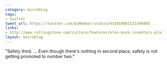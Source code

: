 ```yaml
---
category: microblog
tags:
- twitter
tweet_url: https://twitter.com/ExMember/status/931019001131540480
links:
- http://www.rollingstone.com/culture/features/elon-musk-inventors-plans-for-outer-space-cars-finding-love-w511747
layout: microblog
---
```

"Safety third. … Even though there's nothing in second place, safety is not getting promoted to number two."
